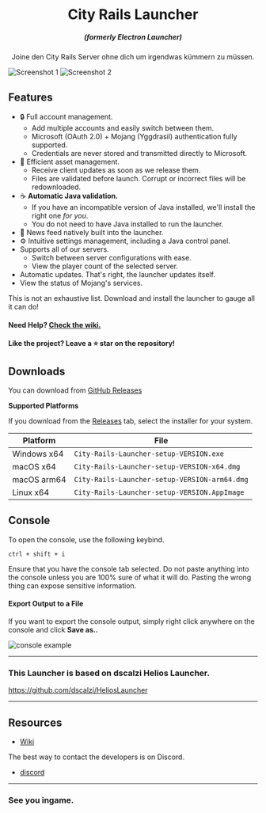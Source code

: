 
<h1 align="center">City Rails Launcher</h1>

<em><h5 align="center">(formerly Electron Launcher)</h5></em>


<p align="center">Joine den City Rails Server ohne dich um irgendwas kümmern zu müssen.</p>

![Screenshot 1](https://cdn.discordapp.com/attachments/934121807567552622/1142560214143479839/2023-08-19_22.42.47.png)
![Screenshot 2](https://cdn.discordapp.com/attachments/934121807567552622/1142878214562271282/2023-08-20_19.46.52.png_2.png)

## Features

* 🔒 Full account management.
  * Add multiple accounts and easily switch between them.
  * Microsoft (OAuth 2.0) + Mojang (Yggdrasil) authentication fully supported.
  * Credentials are never stored and transmitted directly to Microsoft.
* 📂 Efficient asset management.
  * Receive client updates as soon as we release them.
  * Files are validated before launch. Corrupt or incorrect files will be redownloaded.
* ☕ **Automatic Java validation.**
  * If you have an incompatible version of Java installed, we'll install the right one *for you*.
  * You do not need to have Java installed to run the launcher.
* 📰 News feed natively built into the launcher.
* ⚙️ Intuitive settings management, including a Java control panel.
* Supports all of our servers.
  * Switch between server configurations with ease.
  * View the player count of the selected server.
* Automatic updates. That's right, the launcher updates itself.
*  View the status of Mojang's services.

This is not an exhaustive list. Download and install the launcher to gauge all it can do!

#### Need Help? [Check the wiki.][wiki]

#### Like the project? Leave a ⭐ star on the repository!

## Downloads

You can download from [GitHub Releases](https://github.com/vin2nt/city-rails-launcher/releases)


**Supported Platforms**

If you download from the [Releases](https://github.com/vin2nt/city-rails-launcher/releases) tab, select the installer for your system.

| Platform | File |
| -------- | ---- |
| Windows x64 | `City-Rails-Launcher-setup-VERSION.exe` |
| macOS x64 | `City-Rails-Launcher-setup-VERSION-x64.dmg` |
| macOS arm64 | `City-Rails-Launcher-setup-VERSION-arm64.dmg` |
| Linux x64 | `City-Rails-Launcher-setup-VERSION.AppImage` |

## Console

To open the console, use the following keybind.

```console
ctrl + shift + i
```

Ensure that you have the console tab selected. Do not paste anything into the console unless you are 100% sure of what it will do. Pasting the wrong thing can expose sensitive information.

#### Export Output to a File

If you want to export the console output, simply right click anywhere on the console and click **Save as..**

![console example](https://i.imgur.com/T5e73jP.png)

---

### This Launcher is based on dscalzi Helios Launcher.

https://github.com/dscalzi/HeliosLauncher


---

## Resources

* [Wiki][wiki]

The best way to contact the developers is on Discord.

* [discord](https://discord.gg/Ns8u3F5Xmc)


---

### See you ingame.




[discord]: https://discord.gg/Ns8u3F5Xmc 'Discord'
[wiki]: https://github.com/vin2nt/city-rails-launcher/wiki 'wiki'
